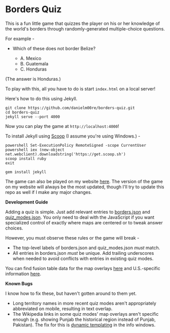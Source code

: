 # Borders Quiz 

This is a fun little game that quizzes the player on his or her knowledge of the world's borders through randomly-generated multiple-choice questions.

For example -

* Which of these does not border Belize?

    * A. Mexico
    * B. Guatemala
    * C. Honduras

(The answer is Honduras.)

To play with this, all you have to do is start `index.html` on a local server!

Here's how to do this using Jekyll.

```
git clone https://github.com/danielm00re/borders-quiz.git
cd borders-quiz
jekyll serve --port 4000
```

Now you can play the game at `http://localhost:4000`!

To install Jekyll using [Scoop](http://scoop.sh) (I assume you're using Windows.) -

```
powershell Set-ExecutionPolicy RemoteSigned -scope CurrentUser
powershell iex (new-object net.webclient).downloadstring('https://get.scoop.sh')
scoop install ruby
exit
```

```
gem install jekyll
```

The game can also be played on my website [here](http://danielmoore.us/borders-quiz). The version of the game on my website will always be the most updated, though I'll try to update this repo as well if I make any major changes.

**Development Guide**

Adding a quiz is simple. Just add relevant entries to [borders.json](/borders-quiz/json/borders.json) and [quiz_modes.json](/borders-quiz/json/quiz_modes.json). You only need to deal with the JavaScript if you want specialized control of exactly where maps are centered or to tweak answer choices.

However, you must observe these rules or the game will break -

* The top-level labels of borders.json and quiz_modes.json *must* match.
* All entries in borders.json *must* be unique. Add trailing underscores when needed to avoid conflicts with entries in existing quiz modes.

You can find fusion table data for the map overlays [here](https://research.google.com/tables?source=ft2573812&corpus=fusion) and U.S.-specific information [here](https://support.google.com/fusiontables/answer/1182141?hl=en).

**Known Bugs**

I know how to fix these, but haven't gotten around to them yet.

* Long territory names in more recent quiz modes aren't appropriately abbreviated on mobile, resulting in text overlap.
* The Wikipedia links in some quiz modes' map overlays aren't specific enough (e.g. showing Punjab the historical region instead of Punjab, Pakistan). The fix for this is [dynamic templating](https://support.google.com/fusiontables/answer/3081246?hl=en&ref_topic=2575652) in the info windows.